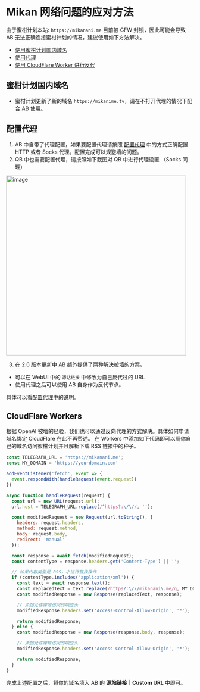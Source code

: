 # Mikan 网络问题的应对方法

由于蜜柑计划本站: `https://mikanani.me` 目前被 GFW 封锁，因此可能会导致 AB 无法正确连接蜜柑计划的情况，建议使用如下方法解决。

- [使用蜜柑计划国内域名](#蜜柑计划国内域名)
- [使用代理](#代理)
- [使用 CloudFlare Worker 进行反代](#cloudflare-workers)

## 蜜柑计划国内域名

- 蜜柑计划更新了新的域名 `https://mikanime.tv`，请在不打开代理的情况下配合 AB 使用。


## 配置代理

1. AB 中自带了代理配置，如果要配置代理请按照 [配置代理](../config/proxy) 中的方式正确配置 HTTP 或者 Socks 代理。配置完成可以规避墙的问题。
2. QB 中也需要配置代理，请按照如下截图对 QB 中进行代理设置 （Socks 同理）
<img width="483" alt="image" src="https://user-images.githubusercontent.com/33726646/233681562-cca3957a-a5de-40e2-8fb3-4cc7f57cc139.png">

3. 在 2.6 版本更新中 AB 额外提供了两种解决被墙的方案。

- 可以在 WebUI 中的 `源站链接` 中修改为自己反代过的 URL
- 使用代理之后可以使用 AB 自身作为反代节点。

具体可以看[配置代理](../config/proxy)中的说明。

## CloudFlare Workers

根据 OpenAI 被墙的经验，我们也可以通过反向代理的方式解决。具体如何申请域名绑定 CloudFlare 在此不再赘述。
在 Workers 中添加如下代码即可以用你自己的域名访问蜜柑计划并且解析下载 RSS 链接中的种子。

```javascript
const TELEGRAPH_URL = 'https://mikanani.me';
const MY_DOMAIN = 'https://yourdomain.com'

addEventListener('fetch', event => {
  event.respondWith(handleRequest(event.request))
})

async function handleRequest(request) {
  const url = new URL(request.url);
  url.host = TELEGRAPH_URL.replace(/^https?:\/\//, '');

  const modifiedRequest = new Request(url.toString(), {
    headers: request.headers,
    method: request.method,
    body: request.body,
    redirect: 'manual'
  });

  const response = await fetch(modifiedRequest);
  const contentType = response.headers.get('Content-Type') || '';

  // 如果内容类型是 RSS，才进行替换操作
  if (contentType.includes('application/xml')) {
    const text = await response.text();
    const replacedText = text.replace(/https?:\/\/mikanani\.me/g, MY_DOMAIN);
    const modifiedResponse = new Response(replacedText, response);

    // 添加允许跨域访问的响应头
    modifiedResponse.headers.set('Access-Control-Allow-Origin', '*');

    return modifiedResponse;
  } else {
    const modifiedResponse = new Response(response.body, response);

    // 添加允许跨域访问的响应头
    modifiedResponse.headers.set('Access-Control-Allow-Origin', '*');

    return modifiedResponse;
  }
}
```

完成上述配置之后，将你的域名填入 AB 的 **源站链接｜Custom URL** 中即可。